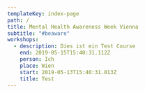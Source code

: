 ```yaml
---
templateKey: index-page
path: /
title: Mental Health Awareness Week Vienna
subtitle: "#beaware"
workshops:
  - description: Dies ist ein Test Course
    end: 2019-05-15T15:40:31.112Z
    person: Ich
    place: Wien
    start: 2019-05-13T15:40:31.013Z
    title: Test
---
```

